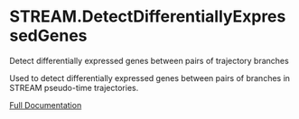 # STREAM.DetectDifferentiallyExpressedGenes
Detect differentially expressed genes between pairs of trajectory branches

Used to detect differentially expressed genes between pairs of branches in STREAM pseudo-time trajectories.

[Full Documentation](https://genepattern.github.io/STREAM.DetectDifferentiallyExpressedGenes/)

